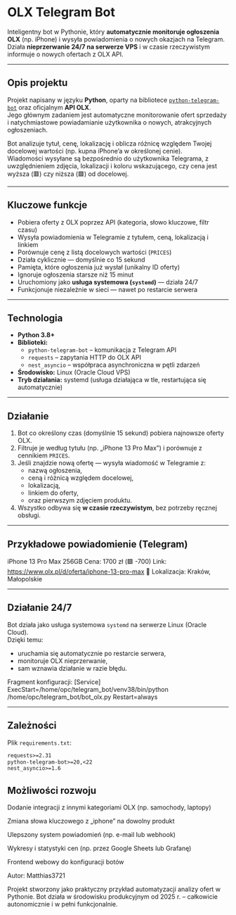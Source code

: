 # OLX Telegram Bot

Inteligentny bot w Pythonie, który **automatycznie monitoruje ogłoszenia OLX** (np. iPhone) i wysyła powiadomienia o nowych okazjach na Telegram.  
Działa **nieprzerwanie 24/7 na serwerze VPS** i w czasie rzeczywistym informuje o nowych ofertach z OLX API.

---

## Opis projektu

Projekt napisany w języku **Python**, oparty na bibliotece [`python-telegram-bot`](https://github.com/python-telegram-bot/python-telegram-bot) oraz oficjalnym **API OLX**.  
Jego głównym zadaniem jest automatyczne monitorowanie ofert sprzedaży i natychmiastowe powiadamianie użytkownika o nowych, atrakcyjnych ogłoszeniach.

Bot analizuje tytuł, cenę, lokalizację i oblicza różnicę względem Twojej docelowej wartości (np. kupna iPhone’a w określonej cenie).  
Wiadomości wysyłane są bezpośrednio do użytkownika Telegrama, z uwzględnieniem zdjęcia, lokalizacji i koloru wskazującego, czy cena jest wyższa (🟥) czy niższa (🟩) od docelowej.

---

## Kluczowe funkcje

- Pobiera oferty z OLX poprzez API (kategoria, słowo kluczowe, filtr czasu)  
- Wysyła powiadomienia w Telegramie z tytułem, ceną, lokalizacją i linkiem  
- Porównuje cenę z listą docelowych wartości (`PRICES`)  
- Działa cyklicznie — domyślnie co 15 sekund  
- Pamięta, które ogłoszenia już wysłał (unikalny ID oferty)  
- Ignoruje ogłoszenia starsze niż 15 minut  
- Uruchomiony jako **usługa systemowa (`systemd`)** — działa 24/7  
- Funkcjonuje niezależnie w sieci — nawet po restarcie serwera  

---

## Technologia

- **Python 3.8+**
- **Biblioteki:**  
  - `python-telegram-bot` – komunikacja z Telegram API  
  - `requests` – zapytania HTTP do OLX API  
  - `nest_asyncio` – współpraca asynchroniczna w pętli zdarzeń  
- **Środowisko:** Linux (Oracle Cloud VPS)  
- **Tryb działania:** systemd (usługa działająca w tle, restartująca się automatycznie)

---


## Działanie

1. Bot co określony czas (domyślnie 15 sekund) pobiera najnowsze oferty OLX.  
2. Filtruje je według tytułu (np. „iPhone 13 Pro Max”) i porównuje z cennikiem `PRICES`.  
3. Jeśli znajdzie nową ofertę — wysyła wiadomość w Telegramie z:
   - nazwą ogłoszenia,  
   - ceną i różnicą względem docelowej,  
   - lokalizacją,  
   - linkiem do oferty,  
   - oraz pierwszym zdjęciem produktu.  
4. Wszystko odbywa się **w czasie rzeczywistym**, bez potrzeby ręcznej obsługi.

---

## Przykładowe powiadomienie (Telegram)

iPhone 13 Pro Max 256GB
Cena: 1700 zł (🟩 -700)
Link: https://www.olx.pl/d/oferta/iphone-13-pro-max
📍 Lokalizacja: Kraków, Małopolskie

---

## Działanie 24/7

Bot działa jako usługa systemowa `systemd` na serwerze Linux (Oracle Cloud).  
Dzięki temu:
- uruchamia się automatycznie po restarcie serwera,  
- monitoruje OLX nieprzerwanie,  
- sam wznawia działanie w razie błędu.  

Fragment konfiguracji:
[Service]
ExecStart=/home/opc/telegram_bot/venv38/bin/python /home/opc/telegram_bot/bot_olx.py
Restart=always


---

## Zależności

Plik `requirements.txt`:
```txt
requests>=2.31
python-telegram-bot>=20,<22
nest_asyncio>=1.6
```

## Możliwości rozwoju
Dodanie integracji z innymi kategoriami OLX (np. samochody, laptopy)

Zmiana słowa kluczowego z „iphone” na dowolny produkt

Ulepszony system powiadomień (np. e-mail lub webhook)

Wykresy i statystyki cen (np. przez Google Sheets lub Grafanę)

Frontend webowy do konfiguracji botów

Autor:
Matthias3721

Projekt stworzony jako praktyczny przykład automatyzacji analizy ofert w Pythonie.
Bot działa w środowisku produkcyjnym od 2025 r. – całkowicie autonomicznie i w pełni funkcjonalnie.
